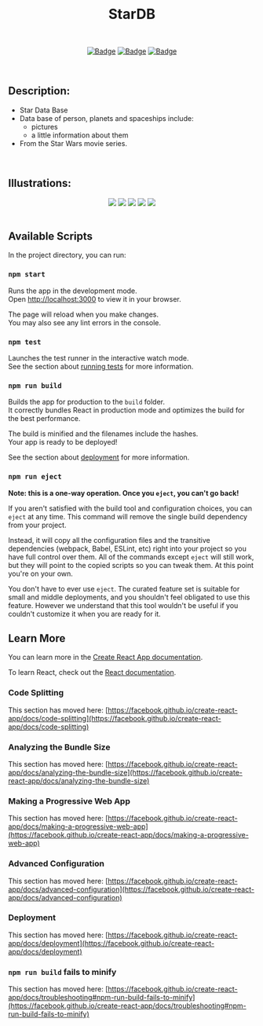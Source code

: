 <br>
 
 <div style="text-align: center;">
   
   <h1> StarDB </h1>

   <br>
 
   [![Badge](https://img.shields.io/badge/Uses-ReactJS-success.svg?style=flat-square)](1)
   [![Badge](https://img.shields.io/badge/Open-Source-important.svg?style=flat-square)](1)
   [![Badge](https://img.shields.io/badge/Made_with-Love-ff69b4.svg?style=flat-square)](1)
 
   <br>
 
 </div>
 
 ## Description:
 -    Star Data Base
 -    Data base of person, planets and spaceships include:
       * pictures
       * a little information about them
 -    From the Star Wars movie series.
 
 <br>
 
 ## Illustrations:
 
 <div style="text-align: center;">
   
   <img src="https://github.com/Ythosa/stardb/blob/master/assets/welcome-page.png">
   
   <img src="https://github.com/Ythosa/stardb/blob/master/assets/person.png">
   
   <img src="https://github.com/Ythosa/stardb/blob/master/assets/planets.png">
   
   <img src="https://github.com/Ythosa/stardb/blob/master/assets/starships-page.png">

   <img src="https://github.com/Ythosa/stardb/blob/master/assets/starships.png">

 </div>
 
 <br>

## Available Scripts

In the project directory, you can run:

### `npm start`

Runs the app in the development mode.\
Open [http://localhost:3000](http://localhost:3000) to view it in your browser.

The page will reload when you make changes.\
You may also see any lint errors in the console.

### `npm test`

Launches the test runner in the interactive watch mode.\
See the section about [running tests](https://facebook.github.io/create-react-app/docs/running-tests) for more information.

### `npm run build`

Builds the app for production to the `build` folder.\
It correctly bundles React in production mode and optimizes the build for the best performance.

The build is minified and the filenames include the hashes.\
Your app is ready to be deployed!

See the section about [deployment](https://facebook.github.io/create-react-app/docs/deployment) for more information.

### `npm run eject`

**Note: this is a one-way operation. Once you `eject`, you can't go back!**

If you aren't satisfied with the build tool and configuration choices, you can `eject` at any time. This command will remove the single build dependency from your project.

Instead, it will copy all the configuration files and the transitive dependencies (webpack, Babel, ESLint, etc) right into your project so you have full control over them. All of the commands except `eject` will still work, but they will point to the copied scripts so you can tweak them. At this point you're on your own.

You don't have to ever use `eject`. The curated feature set is suitable for small and middle deployments, and you shouldn't feel obligated to use this feature. However we understand that this tool wouldn't be useful if you couldn't customize it when you are ready for it.

## Learn More

You can learn more in the [Create React App documentation](https://facebook.github.io/create-react-app/docs/getting-started).

To learn React, check out the [React documentation](https://reactjs.org/).

### Code Splitting

This section has moved here: [https://facebook.github.io/create-react-app/docs/code-splitting](https://facebook.github.io/create-react-app/docs/code-splitting)

### Analyzing the Bundle Size

This section has moved here: [https://facebook.github.io/create-react-app/docs/analyzing-the-bundle-size](https://facebook.github.io/create-react-app/docs/analyzing-the-bundle-size)

### Making a Progressive Web App

This section has moved here: [https://facebook.github.io/create-react-app/docs/making-a-progressive-web-app](https://facebook.github.io/create-react-app/docs/making-a-progressive-web-app)

### Advanced Configuration

This section has moved here: [https://facebook.github.io/create-react-app/docs/advanced-configuration](https://facebook.github.io/create-react-app/docs/advanced-configuration)

### Deployment

This section has moved here: [https://facebook.github.io/create-react-app/docs/deployment](https://facebook.github.io/create-react-app/docs/deployment)

### `npm run build` fails to minify

This section has moved here: [https://facebook.github.io/create-react-app/docs/troubleshooting#npm-run-build-fails-to-minify](https://facebook.github.io/create-react-app/docs/troubleshooting#npm-run-build-fails-to-minify)
